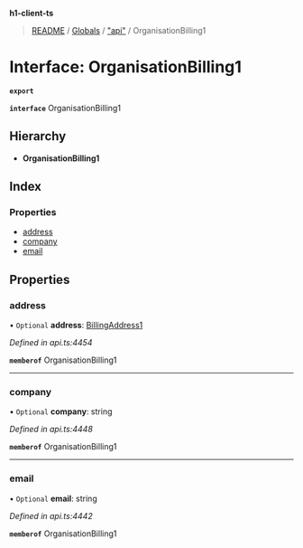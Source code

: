 **h1-client-ts**

> [README](../README.md) / [Globals](../globals.md) / ["api"](../modules/_api_.md) / OrganisationBilling1

# Interface: OrganisationBilling1

**`export`** 

**`interface`** OrganisationBilling1

## Hierarchy

* **OrganisationBilling1**

## Index

### Properties

* [address](_api_.organisationbilling1.md#address)
* [company](_api_.organisationbilling1.md#company)
* [email](_api_.organisationbilling1.md#email)

## Properties

### address

• `Optional` **address**: [BillingAddress1](_api_.billingaddress1.md)

*Defined in api.ts:4454*

**`memberof`** OrganisationBilling1

___

### company

• `Optional` **company**: string

*Defined in api.ts:4448*

**`memberof`** OrganisationBilling1

___

### email

• `Optional` **email**: string

*Defined in api.ts:4442*

**`memberof`** OrganisationBilling1
